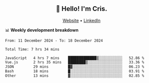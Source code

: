 
<h2 align="center">👋 Hello! I'm Cris.</h2>
<p align="center">
  <a href="https://www.criscunas.dev">Website</a> •
  <a href="https://www.linkedin.com/in/cristophercunas/">LinkedIn</a> 
</p>


📊 **Weekly development breakdown**
<!--START_SECTION:waka-->

```txt
From: 11 December 2024 - To: 18 December 2024

Total Time: 7 hrs 34 mins

JavaScript   4 hrs 7 mins    █████████████▒░░░░░░░░░░░   52.86 %
Vue.js       2 hrs 35 mins   ████████▒░░░░░░░░░░░░░░░░   33.36 %
JSON         29 mins         █▓░░░░░░░░░░░░░░░░░░░░░░░   06.23 %
Bash         18 mins         █░░░░░░░░░░░░░░░░░░░░░░░░   03.91 %
Other        13 mins         ▓░░░░░░░░░░░░░░░░░░░░░░░░   02.85 %
```

<!--END_SECTION:waka-->

